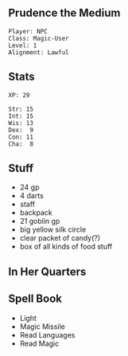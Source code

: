 
## Prudence the Medium

    Player: NPC
    Class: Magic-User
    Level: 1
    Alignment: Lawful

## Stats

    XP: 29

    Str: 15
    Int: 15
    Wis: 13
    Dex:  9
    Con: 11
    Cha:  8

## Stuff

* 24 gp
* 4 darts
* staff
* backpack
* 21 goblin gp
* big yellow silk circle
* clear packet of candy(?)
* box of all kinds of food stuff

## In Her Quarters

## Spell Book

* Light
* Magic Missile
* Read Languages
* Read Magic
